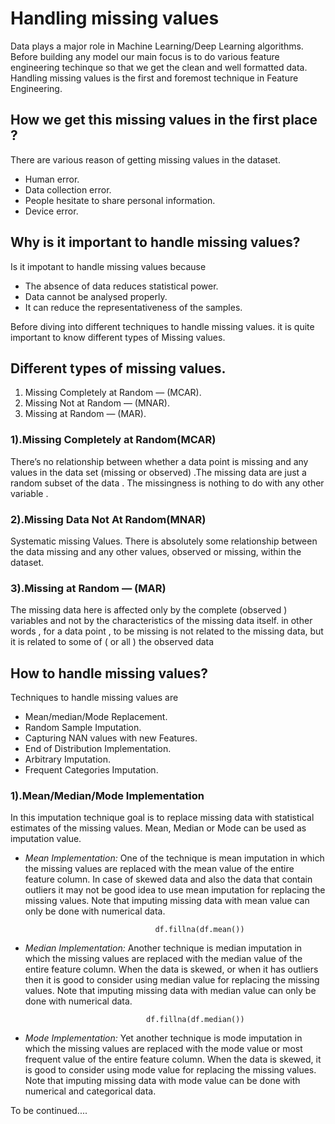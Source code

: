 # Handling missing values

Data plays a major role in Machine Learning/Deep Learning algorithms. Before building any model our main focus is to do various feature engineering techinque so 
that we get the clean and well formatted data. 
Handling missing values is the first and foremost technique in Feature Engineering.

## How we get this missing values in the first place ?
There are various reason of getting missing values in the dataset. 
 * Human error.
 * Data collection error.
 * People hesitate to share personal information.
 * Device error.
 
 
 ## Why is it important to handle missing values?
 Is it impotant to handle missing values because
 * The absence of data reduces statistical power.
 * Data cannot be analysed properly.
 * It can reduce the representativeness of the samples.
 
 
 Before diving into different techniques to handle missing values. it is quite important to know different types of Missing values.
 
 ## Different types of missing values.
1) Missing Completely at Random — (MCAR).
2) Missing Not at Random — (MNAR).
3) Missing at Random — (MAR).

### 1).Missing Completely at Random(MCAR)
There’s no relationship between whether a data point is missing and any values in the data set (missing or observed) .The missing data are just a random 
subset of the data . The missingness is nothing to do with any other variable .



### 2).Missing Data Not At Random(MNAR)
Systematic missing Values. There is absolutely some relationship between the data missing and any other values, observed or missing, within the dataset.



### 3).Missing at Random — (MAR)
The missing data here is affected only by the complete (observed ) variables and not by the characteristics of the missing data itself. in other words ,
for a data point , to be missing is not related to the missing data, but it is related to some of ( or all ) the observed data


 
 
 ## How to handle missing values?
 Techniques to handle missing values are
 * Mean/median/Mode Replacement.
 * Random Sample Imputation.
 * Capturing NAN values with new Features.
 * End of Distribution Implementation.
 * Arbitrary Imputation.
 * Frequent Categories Imputation.
 
 
 ### 1).Mean/Median/Mode Implementation 
 In this imputation technique goal is to replace missing data with statistical estimates of the missing values. Mean, Median or Mode can be used as imputation
 value.
 
 
 * *Mean Implementation:* One of the technique is mean imputation in which the missing values are replaced with the mean value of the entire feature column. 
 In case of skewed data and also the data that contain outliers it may not be good idea to use mean imputation for replacing the missing values. Note that 
 imputing missing data with mean value can only be done with numerical data.
 
      
                                    df.fillna(df.mean())
                                    
                                    
                                    
                                    
 * *Median Implementation:* Another technique is median imputation in which the missing values are replaced with the median value of the entire feature column.
 When the data is skewed, or when it has outliers then it is good to consider using median value for replacing the missing values. Note that imputing missing
 data with median value can only be done with numerical data.

                                  df.fillna(df.median())




* *Mode Implementation:* Yet another technique is mode imputation in which the missing values are replaced with the mode value or most frequent value of the entire feature column.
When the data is skewed, it is good to consider using mode value for replacing the missing values. Note that imputing missing data with mode value can be done 
with numerical and categorical data.


To be continued....



 
 
 
 
